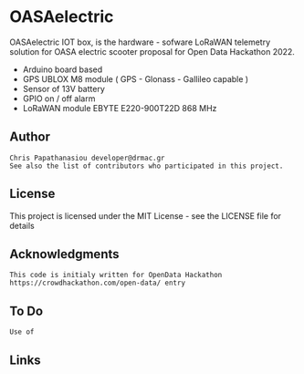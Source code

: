 # OASAelectric

OASAelectric IOT box, is the hardware - sofware LoRaWAN telemetry solution for OASA electric scooter proposal for Open Data Hackathon 2022. 

- Arduino board based
- GPS UBLOX M8 module (  GPS - Glonass - Gallileo capable  )
- Sensor of 13V battery
- GPIO on / off alarm 
- LoRaWAN module EBYTE E220-900T22D 868 MHz

## Author
    Chris Papathanasiou developer@drmac.gr
    See also the list of contributors who participated in this project.

## License

This project is licensed under the MIT License - see the LICENSE file for details

## Acknowledgments

    This code is initialy written for OpenData Hackathon https://crowdhackathon.com/open-data/ entry

## To Do

    Use of 

## Links
